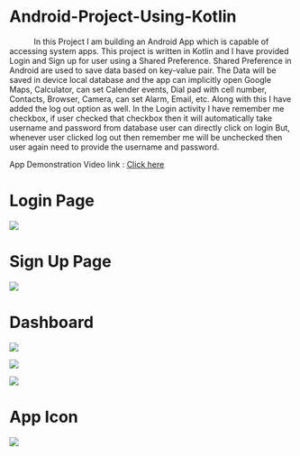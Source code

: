 # Android-Project-Using-Kotlin

&nbsp;&nbsp;&nbsp;&nbsp;&nbsp;&nbsp;&nbsp;&nbsp;&nbsp;&nbsp;&nbsp;In this Project I am building an Android App which is capable of accessing system apps. This project is written in Kotlin and I have provided Login and Sign up for user using a Shared Preference. Shared Preference in Android are used to save data based on key-value pair. The Data will be saved in device local database and the app can implicitly open Google Maps, Calculator, can set Calender events, Dial pad with cell number, Contacts, Browser, Camera, can set Alarm, Email, etc. Along with this I have added the log out option as well. In the Login activity I have remember me checkbox, if user checked that checkbox then it will automatically take username and password from database user can directly click on login But, whenever user clicked log out then remember me will be unchecked then user again need to provide the username and password. 

App Demonstration Video link : [Click here](https://github.com/sultanbepari/Android-Project-Using-Kotlin/blob/main/ImagesAndVideos/record.mp4)

# Login Page
![](https://github.com/sultanbepari/Android-Project-Using-Kotlin/blob/main/ImagesAndVideos/Login.jpg)

# Sign Up Page

![](https://github.com/sultanbepari/Android-Project-Using-Kotlin/blob/main/ImagesAndVideos/SignUp.jpg)

# Dashboard

![](https://github.com/sultanbepari/Android-Project-Using-Kotlin/blob/main/ImagesAndVideos/Dashboard1.jpg)

![](https://github.com/sultanbepari/Android-Project-Using-Kotlin/blob/main/ImagesAndVideos/Dashboard2.jpg)

![](https://github.com/sultanbepari/Android-Project-Using-Kotlin/blob/main/ImagesAndVideos/Dashboard3.jpg)

# App Icon
![](https://github.com/sultanbepari/Android-Project-Using-Kotlin/blob/main/ImagesAndVideos/app_icon.jpg)
